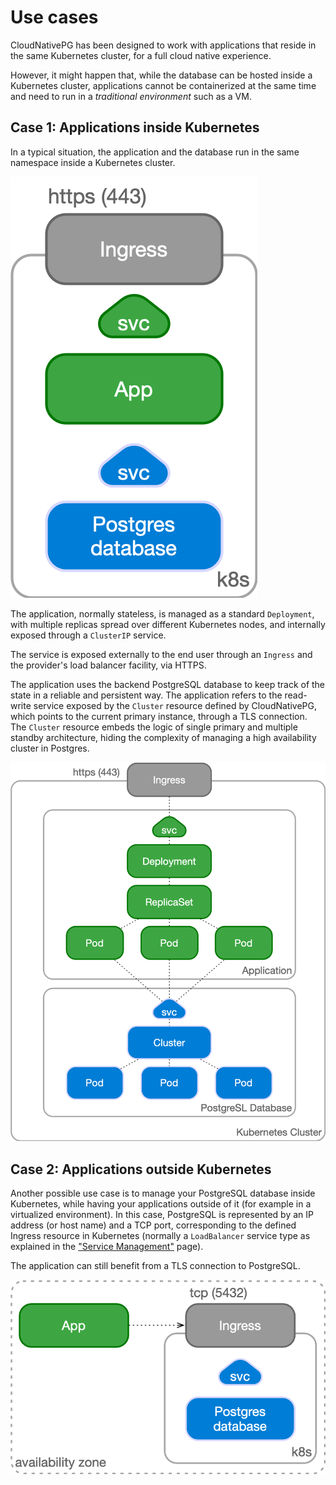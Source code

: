# Use cases
<!-- SPDX-License-Identifier: CC-BY-4.0 -->

CloudNativePG has been designed to work with applications
that reside in the same Kubernetes cluster, for a full cloud native
experience.

However, it might happen that, while the database can be hosted
inside a Kubernetes cluster, applications cannot be containerized
at the same time and need to run in a *traditional environment* such 
as a VM.

## Case 1: Applications inside Kubernetes

In a typical situation, the application and the database run in the same
namespace inside a Kubernetes cluster.

![Application and Database inside Kubernetes](./images/apps-in-k8s.png)

The application, normally stateless, is managed as a standard `Deployment`,
with multiple replicas spread over different Kubernetes nodes, and internally
exposed through a `ClusterIP` service.

The service is exposed externally to the end user through an `Ingress` and the
provider's load balancer facility, via HTTPS.

The application uses the backend PostgreSQL database to keep track of the state
in a reliable and persistent way. The application refers to the read-write
service exposed by the `Cluster` resource defined by CloudNativePG,
which points to the current primary instance, through a TLS connection.  The
`Cluster` resource embeds the logic of single primary and multiple standby
architecture, hiding the complexity of managing a high availability cluster in
Postgres.

![Close-up view of application and database inside Kubernetes](./images/architecture-in-k8s.png)

## Case 2: Applications outside Kubernetes

Another possible use case is to manage your PostgreSQL database inside
Kubernetes, while having your applications outside of it (for example in a
virtualized environment). In this case, PostgreSQL is represented by an IP
address (or host name) and a TCP port, corresponding to the defined Ingress
resource in Kubernetes (normally a `LoadBalancer` service type as explained
in the ["Service Management"](service_management.md) page).

The application can still benefit from a TLS connection to PostgreSQL.

![Application outside Kubernetes](./images/apps-outside-k8s.png)
